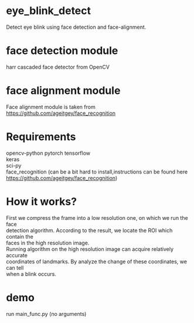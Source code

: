 # eye_blink_detect
   Detect eye blink using face detection and face-alignment.

# face detection module
harr cascaded face detector from OpenCV

# face alignment module 
Face alignment module is taken from https://github.com/ageitgey/face_recognition

# Requirements
opencv-python
pytorch
tensorflow   
keras   
sci-py   
face_recognition (can be a bit hard to install,instructions can be found here https://github.com/ageitgey/face_recognition)
# How it works?
   First we compress the frame into a low resolution one, on which we run the face  
detection algorithm. According to the result, we locate the ROI which contain the  
faces in the high resolution image.  
   Running algorithm on the high resolution image can acquire relatively accurate   
coordinates of landmarks. By analyze the change of these coordinates, we can tell   
when a blink occurs.  

# demo
run main_func.py (no arguments)  
 
